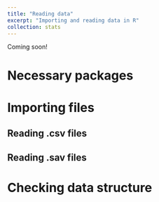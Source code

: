 ```yaml
---
title: "Reading data"
excerpt: "Importing and reading data in R"
collection: stats
---
```


Coming soon!

# Necessary packages

# Importing files
## Reading .csv files
## Reading .sav files

# Checking data structure

